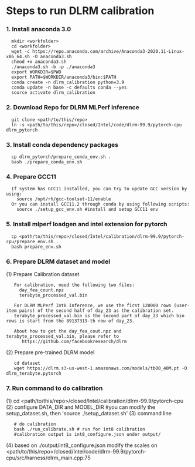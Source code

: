 ﻿# Steps to run DLRM calibration

### 1. Install anaconda 3.0
```
  mkdir <workfolder>
  cd <workfolder>
  wget -c https://repo.anaconda.com/archive/Anaconda3-2020.11-Linux-x86_64.sh -O anaconda3.sh
  chmod +x anaconda3.sh
  ./anaconda3.sh -b -p ./anaconda3
  export WORKDIR=$PWD
  export PATH=$WORKDIR/anaconda3/bin:$PATH
  conda create -n dlrm_calibration python=3.9
  conda update -n base -c defaults conda --yes
  source activate dlrm_calibration
```
### 2. Download Repo for DLRM MLPerf inference
```
  git clone <path/to/this/repo>
  ln -s <path/to/this/repo>/closed/Intel/code/dlrm-99.9/pytorch-cpu dlrm_pytorch
```
### 3. Install conda dependency packages
```
  cp dlrm_pytorch/prepare_conda_env.sh .
  bash ./prepare_conda_env.sh
```
### 4. Prepare GCC11
```
  If system has GCC11 installed, you can try to update GCC version by using:
    source /opt/rh/gcc-toolset-11/enable
  Or you can install GCC11.2 through conda by using following scripts:
    source ./setup_gcc_env.sh #install and setup GCC11 env
```
### 5. Install mlperf loadgen and intel extension for pytorch
```
  cp <path/to/this/repo>/closed/Intel/calibration/dlrm-99.9/pytorch-cpu/prepare_env.sh .
  bash prepare_env.sh
```
### 6. Prepare DLRM dataset and model
(1) Prepare Calibration dataset
```
   For calibration, need the following two files:
     day_fea_count.npz
     terabyte_processed_val.bin

   For DLRM MLPerf Int8 Inference, we use the first 128000 rows (user-item pairs) of the second half of day_23 as the calibration set.
   terabyte_processed_val.bin is the second part of day_23 which bin rows is start from the 89137319-th row of day_23.

   About how to get the day_fea_cout.npz and terabyte_processed_val.bin, please refer to
      https://github.com/facebookresearch/dlrm
```
(2) Prepare pre-trained DLRM model
```
   cd dataset
   wget https://dlrm.s3-us-west-1.amazonaws.com/models/tb00_40M.pt -O dlrm_terabyte.pytorch
```
### 7. Run command to do calibration
(1) cd <path/to/this/repo>/closed/Intel/calibration/dlrm-99.9/pytorch-cpu
(2) configure DATA_DIR and MODEL_DIR #you can modify the setup_dataset.sh, then 'source ./setup_dataset.sh'
(3) command line
```
   # do calibration
   bash ./run_calibrate.sh # run for int8 calibration
   #calibration output is int8_configure.json under output/
```
(4) based on ./output/int8_configure.json modify the scales on <path/to/this/repo>/closed/Intel/code/dlrm-99.9/pytorch-cpu/src/harness/dlrm_main.cpp:75